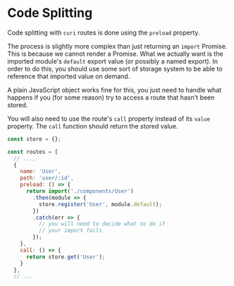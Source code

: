 # Code Splitting

Code splitting with `curi` routes is done using the `preload` property.

The process is slightly more complex than just returning an `import` Promise. This is because we cannot render a Promise. What we actually want is the imported module's `default` export value (or possibly a named export). In order to do this, you should use some sort of storage system to be able to reference that imported value on demand.

A plain JavaScript object works fine for this, you just need to handle what happens if you (for some reason) try to access a route that hasn't been stored.

You will also need to use the route's `call` property instead of its `value` property. The `call` function should return the stored value.

```js
const store = {};

const routes = [
  // ...,
  {
    name: 'User',
    path: 'user/:id',
    preload: () => {
      return import('./components/User')
        .then(module => {
          store.register('User', module.default);
        })
        .catch(err => {
          // you will need to decide what to do if
          // your import fails
        });
    },
    call: () => {
      return store.get('User');
    }
  },
  // ...
```
